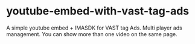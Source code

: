 # youtube-embed-with-vast-tag-ads
A simple youtube embed + IMASDK for VAST tag Ads. Multi player ads management. You can show more than one video on the same page.
